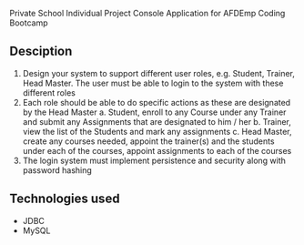 Private School Individual Project Console Application
for AFDEmp Coding Bootcamp
## Desciption
1. Design your system to support different user roles, e.g. Student, Trainer, Head Master. The user must be able to login to the system with these different roles
2. Each role should be able to do specific actions as these are designated by the Head Master
	a. Student, enroll to any Course under any Trainer and submit any Assignments that are designated to him / her
	b. Trainer, view the list of the Students and mark any assignments
	c. Head Master, create any courses needed, appoint the trainer(s) and the students under each of the courses, appoint assignments to each of the courses
3. The login system must implement persistence and security along with password hashing
## Technologies used
* JDBC
* MySQL
